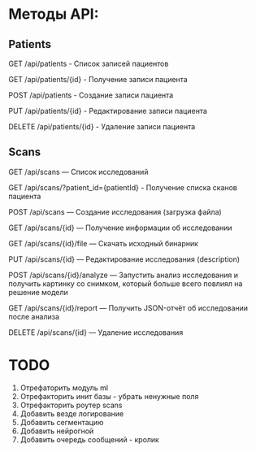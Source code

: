 # Методы API:

## Patients

GET /api/patients - Список записей пациентов

GET /api/patients/{id} - Получение записи пациента

POST /api/patients - Создание записи пациента

PUT /api/patients/{id} - Редактирование записи пациента

DELETE /api/patients/{id} - Удаление записи пациента


## Scans

GET /api/scans — Список исследований

GET /api/scans/?patient_id={patientId} - Получение списка сканов пациента

POST /api/scans — Создание исследования (загрузка файла)

GET /api/scans/{id} — Получение информации об исследовании

GET /api/scans/{id}/file — Скачать исходный бинарник

PUT /api/scans/{id} — Редактирование исследования (description)

POST /api/scans/{id}/analyze — Запустить анализ исследования и получить картинку со снимком, который больше всего повлиял на решение модели

GET /api/scans/{id}/report — Получить JSON-отчёт об исследовании после анализа

DELETE /api/scans/{id} — Удаление исследования

# TODO
1) Отрефаторить модуль ml
2) Отрефакторить инит базы - убрать ненужные поля
3) Отрефакторить роутер scans
4) Добавить везде логирование
5) Добавить сегментацию
6) Добавить нейрогной
7) Добавить очередь сообщений - кролик